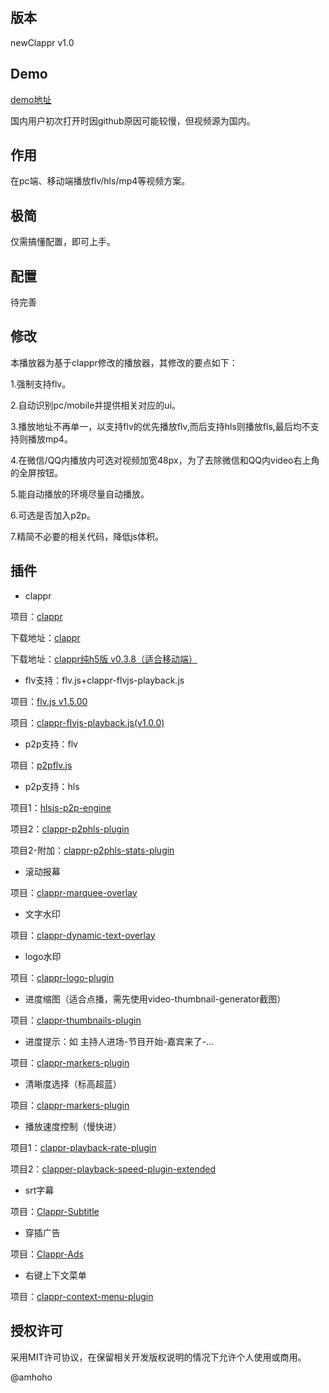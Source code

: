 ## 版本

newClappr v1.0

## Demo
[demo地址](https://amhoho.github.io/newClappr/demo/)

国内用户初次打开时因github原因可能较慢，但视频源为国内。

## 作用

在pc端、移动端播放flv/hls/mp4等视频方案。

## 极简

仅需搞懂配置，即可上手。

## 配置

待完善

## 修改

本播放器为基于clappr修改的播放器，其修改的要点如下：

1.强制支持flv。

2.自动识别pc/mobile并提供相关对应的ui。

3.播放地址不再单一，以支持flv的优先播放flv,而后支持hls则播放fls,最后均不支持则播放mp4。

4.在微信/QQ内播放内可选对视频加宽48px，为了去除微信和QQ内video右上角的全屏按钮。

5.能自动播放的环境尽量自动播放。

6.可选是否加入p2p。

7.精简不必要的相关代码，降低js体积。


## 插件

-  clappr

项目：[clappr](https://github.com/clappr/clappr)

下载地址：[clappr](https://cdn.jsdelivr.net/npm/clappr@latest/dist/clappr.js)

下载地址：[clappr纯h5版 v0.3.8（适合移动端）](https://cdn.jsdelivr.net/npm/clappr@latest/dist/clappr.plainhtml5.js)


-  flv支持：flv.js+clappr-flvjs-playback.js

项目：[flv.js v1.5.00](https://github.com/bilibili/flv.js)

项目：[clappr-flvjs-playback.js(v1.0.0)](https://github.com/andrefilimono/clappr-flvjs-playback)


-  p2p支持：flv

项目：[p2pflv.js](https://github.com/SeaHaige/p2pflv.js)


-  p2p支持：hls

项目1：[hlsjs-p2p-engine](https://github.com/cdnbye/hlsjs-p2p-engine)

项目2：[clappr-p2phls-plugin](https://github.com/streamroot/clappr-p2phls-plugin)

项目2-附加：[clappr-p2phls-stats-plugin](https://github.com/flavioribeiro/clappr-p2phls-stats-plugin)


-  滚动报幕

项目：[clappr-marquee-overlay](https://github.com/Lethea/clappr-marquee-overlay)


-  文字水印

项目：[clappr-dynamic-text-overlay](https://github.com/Lethea/clappr-dynamic-text-overlay)


-  logo水印

项目：[clappr-logo-plugin](https://github.com/otmjka/clappr-logo-plugin)


-  进度缩图（适合点播，需先使用video-thumbnail-generator截图）

项目：[clappr-thumbnails-plugin](https://github.com/tjenkinson/clappr-thumbnails-plugin)


-  进度提示：如 主持人进场-节目开始-嘉宾来了-...

项目：[clappr-markers-plugin](https://github.com/tjenkinson/clappr-markers-plugin)


-  清晰度选择（标高超蓝）

项目：[clappr-markers-plugin](https://github.com/clappr/clappr-level-selector-plugin)


-  播放速度控制（慢快进）

项目1：[clappr-playback-rate-plugin](https://github.com/bikegriffith/clappr-playback-rate-plugin)

项目2：[clapper-playback-speed-plugin-extended](https://github.com/Lethea/clapper-playback-speed-plugin-extended)



-  srt字幕

项目：[Clappr-Subtitle](https://github.com/jmvtechnology/Clappr-Subtitle)


-  穿插广告

项目：[Clappr-Ads](https://github.com/jmvtechnology/Clappr-Ads)


-  右键上下文菜单

项目：[clappr-context-menu-plugin](https://github.com/joaopaulovieira/clappr-context-menu-plugin)



## 授权许可

采用MIT许可协议，在保留相关开发版权说明的情况下允许个人使用或商用。

@amhoho
